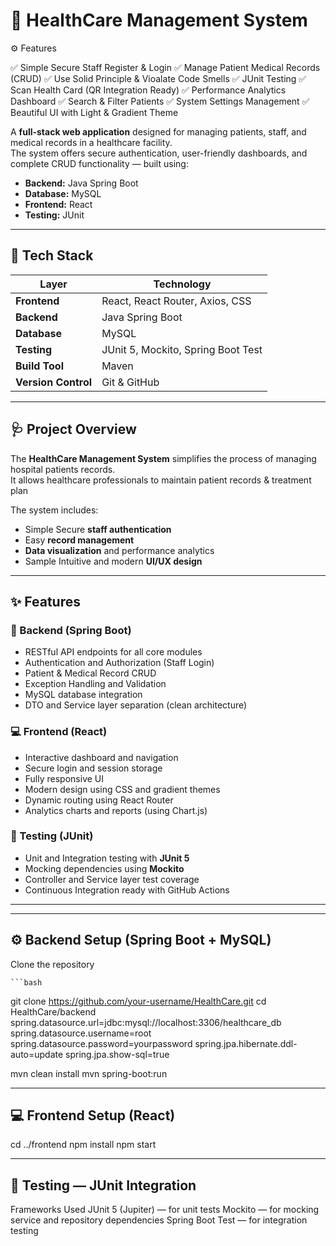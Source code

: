 # 🏥 HealthCare Management System

⚙️ Features

✅ Simple Secure Staff Register & Login
✅ Manage Patient Medical Records (CRUD)
✅ Use Solid Principle & Vioalate Code Smells
✅ JUnit Testing
✅ Scan Health Card (QR Integration Ready)
✅ Performance Analytics Dashboard
✅ Search & Filter Patients
✅ System Settings Management
✅ Beautiful UI with Light & Gradient Theme

A **full-stack web application** designed for managing patients, staff, and medical records in a healthcare facility.  
The system offers secure authentication, user-friendly dashboards, and complete CRUD functionality — built using:

- **Backend:** Java Spring Boot  
- **Database:** MySQL  
- **Frontend:** React  
- **Testing:** JUnit  

---

## 🚀 Tech Stack

| Layer | Technology |
|--------|-------------|
| **Frontend** | React, React Router, Axios, CSS |
| **Backend** | Java Spring Boot |
| **Database** | MySQL |
| **Testing** | JUnit 5, Mockito, Spring Boot Test |
| **Build Tool** | Maven |
| **Version Control** | Git & GitHub |

---

## 🩺 Project Overview

The **HealthCare Management System** simplifies the process of managing hospital patients records.  
It allows healthcare professionals to maintain patient records & treatment plan

The system includes:
- Simple Secure **staff authentication**
- Easy **record management**
- **Data visualization** and performance analytics
- Sample Intuitive and modern **UI/UX design**

---

## ✨ Features

### 🔧 Backend (Spring Boot)
- RESTful API endpoints for all core modules  
- Authentication and Authorization (Staff Login)  
- Patient & Medical Record CRUD  
- Exception Handling and Validation  
- MySQL database integration  
- DTO and Service layer separation (clean architecture)

### 💻 Frontend (React)
- Interactive dashboard and navigation  
- Secure login and session storage  
- Fully responsive UI  
- Modern design using CSS and gradient themes  
- Dynamic routing using React Router  
- Analytics charts and reports (using Chart.js)

### 🧪 Testing (JUnit)
- Unit and Integration testing with **JUnit 5**  
- Mocking dependencies using **Mockito**  
- Controller and Service layer test coverage  
- Continuous Integration ready with GitHub Actions  

---

---

## ⚙️ Backend Setup (Spring Boot + MySQL)

 Clone the repository  

    ```bash
   git clone https://github.com/your-username/HealthCare.git
   cd HealthCare/backend
spring.datasource.url=jdbc:mysql://localhost:3306/healthcare_db
spring.datasource.username=root
spring.datasource.password=yourpassword
spring.jpa.hibernate.ddl-auto=update
spring.jpa.show-sql=true

mvn clean install
mvn spring-boot:run

---

## 💻 Frontend Setup (React)

cd ../frontend
npm install
npm start

---

## 🧪 Testing — JUnit Integration

Frameworks Used
JUnit 5 (Jupiter) — for unit tests
Mockito — for mocking service and repository dependencies
Spring Boot Test — for integration testing

